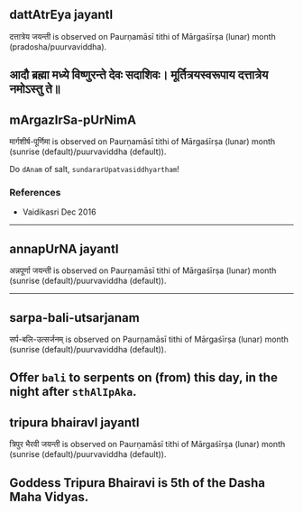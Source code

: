 ## dattAtrEya jayantI

दत्तात्रेय जयन्ती is observed on Paurṇamāsī tithi of Mārgaśīrṣa (lunar) month (pradosha/puurvaviddha).



आदौ ब्रह्मा मध्ये विष्णुरन्ते देवः सदाशिवः।
मूर्तित्रयस्वरूपाय दत्तात्रेय नमोऽस्तु ते॥
---
## mArgazIrSa-pUrNimA

मार्गशीर्ष-पूर्णिमा is observed on Paurṇamāsī tithi of Mārgaśīrṣa (lunar) month (sunrise (default)/puurvaviddha (default)).

Do `dAnam` of salt, `sundararUpatvasiddhyartham`!
### References
* Vaidikasri Dec 2016

---
## annapUrNA jayantI

अन्नपूर्णा जयन्ती is observed on Paurṇamāsī tithi of Mārgaśīrṣa (lunar) month (sunrise (default)/puurvaviddha (default)).


---
## sarpa-bali-utsarjanam

सर्प-बलि-उत्सर्जनम् is observed on Paurṇamāsī tithi of Mārgaśīrṣa (lunar) month (sunrise (default)/puurvaviddha (default)).

Offer `bali` to serpents on (from) this day, in the night after `sthAlIpAka`.
---
## tripura bhairavI jayantI

त्रिपुर भैरवी जयन्ती is observed on Paurṇamāsī tithi of Mārgaśīrṣa (lunar) month (sunrise (default)/puurvaviddha (default)).

Goddess Tripura Bhairavi is 5th of the Dasha Maha Vidyas.
---
